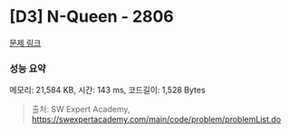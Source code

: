 # [D3] N-Queen - 2806 

[문제 링크](https://swexpertacademy.com/main/code/problem/problemDetail.do?contestProbId=AV7GKs06AU0DFAXB) 

### 성능 요약

메모리: 21,584 KB, 시간: 143 ms, 코드길이: 1,528 Bytes



> 출처: SW Expert Academy, https://swexpertacademy.com/main/code/problem/problemList.do